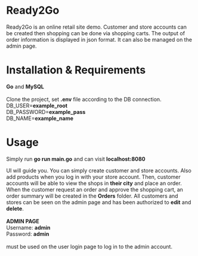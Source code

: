 # Ready2Go
Ready2Go is an online retail site demo. Customer and store accounts can be created then shopping can be done via shopping carts. 
The output of order information is displayed in json format. It can also be managed on the admin page.

# Installation & Requirements 

**Go** and **MySQL** 
<br />
<br />
Clone the project, set **.env** file according to the DB connection. 
<br />
DB_USER=**example_root**
<br />
DB_PASSWORD=**example_pass**
<br />
DB_NAME=**example_name**

# Usage

Simply run **go run main.go** and can visit **localhost:8080**

UI will guide you. You can simply create customer and store accounts. Also add products when you log in with your store account. Then, customer accounts will be able to view the shops in **their city** and place an order. When the customer request an order and approve the shopping cart, an order summary will be created in the **Orders** folder. All customers and stores can be seen on the admin page and has been authorized to **edit** and **delete**. <br /><br />**ADMIN PAGE**<br />Username: **admin** <br />Password: **admin**<br /><br /> must be used on the user login page to log in to the admin account.
